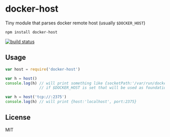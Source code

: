 # docker-host

Tiny module that parses docker remote host (usually `$DOCKER_HOST`)

```
npm install docker-host
```

[![build status](http://img.shields.io/travis/mafintosh/docker-host.svg?style=flat)](http://travis-ci.org/mafintosh/docker-host)

## Usage

``` js
var host = require('docker-host')

var h = host()
console.log(h) // will print something like {socketPath:'/var/run/docker.sock'}
               // if $DOCKER_HOST is set that will be used as foundation as well

var h = host('tcp://:2375')
console.log(h) // will print {host:'localhost', port:2375}
```

## License

MIT